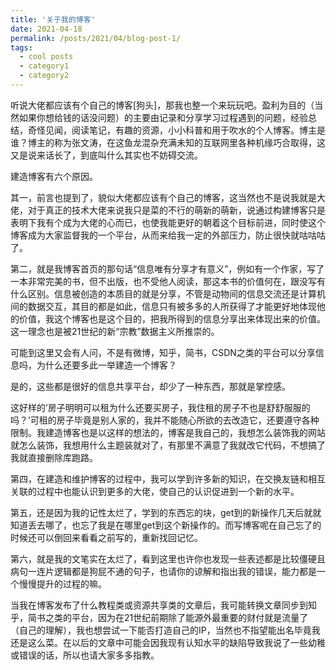 ```yaml
---
title: '关于我的博客'
date: 2021-04-18
permalink: /posts/2021/04/blog-post-1/
tags:
  - cool posts
  - category1
  - category2
---
```


听说大佬都应该有个自己的博客[狗头]，那我也整一个来玩玩吧。盈利为目的（当然如果你想给钱的话没问题）的主要由记录和分享学习过程遇到的问题，经验总结，奇怪见闻，阅读笔记，有趣的资源，小小科普和用于吹水的个人博客。博主是谁？博主的称为张文涛，在这鱼龙混杂充满未知的互联网里各种机缘巧合取得，这又是说来话长了，到底叫什么其实也不妨碍交流。

建造博客有六个原因。

其一，前言也提到了，貌似大佬都应该有个自己的博客，这当然也不是说我就是大佬，对于真正的技术大佬来说我只是菜的不行的萌新的萌新，说通过构建博客只是表明下我有个成为大佬的心而已，也使我能更好的朝着这个目标前进，同时使这个博客成为大家监督我的一个平台，从而来给我一定的外部压力，防止很快就咕咕咕了。

第二，就是我博客首页的那句话“信息唯有分享才有意义”，例如有一个作家，写了一本非常完美的书，但不出版，也不受他人阅读，那这本书的价值何在，跟没写有什么区别。信息被创造的本质目的就是分享，不管是动物间的信息交流还是计算机间的数据交互，其目的都是如此，信息只有被多多的人所获得了才能更好地体现他的价值，我这个博客也是这个目的，把我所得到的信息分享出来体现出来的价值。这一理念也是被21世纪的新“宗教”数据主义所推崇的。

可能到这里又会有人问，不是有微博，知乎，简书，CSDN之类的平台可以分享信息吗，为什么还要多此一举建造一个博客？

是的，这些都是很好的信息共享平台，却少了一种东西，那就是掌控感。

这好样的’房子明明可以租为什么还要买房子，我住租的房子不也是舒舒服服的吗？’可租的房子毕竟是别人家的，我并不能随心所欲的去改造它，还要遵守各种限制。我建造博客也是以这样的想法的，博客是我自己的，我想怎么装饰我的网站就怎么装饰，我想用什么主题装就对了，有那里不满意了我就改它代码，不想搞了我就直接删除库跑路。

第四，在建造和维护博客的过程中，我可以学到许多新的知识，在交换友链和相互关联的过程中也能认识到更多的大佬，使自己的认识促进到一个新的水平。

第五，还是因为我的记性太烂了，学到的东西忘的块，get到的新操作几天后就就知道丢去哪了，也忘了我是在哪里get到这个新操作的。而写博客呢在自己忘了的时候还可以倒回来看看之前写的，重新找回记忆。

第六，就是我的文笔实在太烂了，看到这里也许你也发现一些表述都是比较僵硬且病句一连片逻辑都是狗屁不通的句子，也请你的谅解和指出我的错误，能力都是一个慢慢提升的过程的嘛。

当我在博客发布了什么教程类或资源共享类的文章后，我可能转换文章同步到知乎，简书之类的平台，因为在21世纪前期除了能源外最重要的财付就是流量了（自己的理解），我也想尝试一下能否打造自己的IP，当然也不指望能出名毕竟我还是这么菜。在以后的文章中可能会因我现有认知水平的缺陷导致我说了一些幼稚或错误的话，所以也请大家多多指教。
